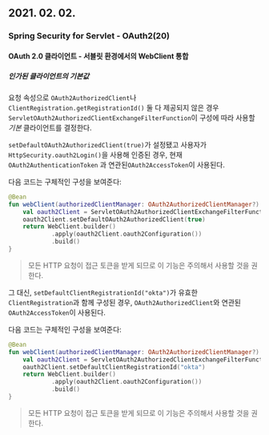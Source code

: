 ## 2021. 02. 02.

### Spring Security for Servlet - OAuth2(20)

#### OAuth 2.0 클라이언트 - 서블릿 환경에서의 WebClient 통합

##### 인가된 클라이언트의 기본값

요청 속성으로 `OAuth2AuthorizedClient`나 `ClientRegistration.getRegistrationId()` 둘 다 제공되지 않은 경우 `ServletOAuth2AuthorizedClientExchangeFilterFunction`이 구성에 따라 사용할 *기본* 클라이언트를 결정한다.

`setDefaultOAuth2AuthorizedClient(true)`가 설정됐고 사용자가 `HttpSecurity.oauth2Login()`을 사용해 인증된 경우, 현재 `OAuth2AuthenticationToken` 과 연관된`OAuth2AccessToken`이 사용된다.

다음 코드는 구체적인 구성을 보여준다:

```kotlin
@Bean
fun webClient(authorizedClientManager: OAuth2AuthorizedClientManager?): WebClient {
    val oauth2Client = ServletOAuth2AuthorizedClientExchangeFilterFunction(authorizedClientManager)
    oauth2Client.setDefaultOAuth2AuthorizedClient(true)
    return WebClient.builder()
            .apply(oauth2Client.oauth2Configuration())
            .build()
}
```

> 모든 HTTP 요청이 접근 토큰을 받게 되므로 이 기능은 주의해서 사용할 것을 권한다.

그 대신, `setDefaultClientRegistrationId("okta")`가 유효한 `ClientRegistration`과 함께 구성된 경우, `OAuth2AuthorizedClient`와 연관된 `OAuth2AccessToken`이 사용된다.

다음 코드는 구체적인 구성을 보여준다:

```kotlin
@Bean
fun webClient(authorizedClientManager: OAuth2AuthorizedClientManager?): WebClient {
    val oauth2Client = ServletOAuth2AuthorizedClientExchangeFilterFunction(authorizedClientManager)
    oauth2Client.setDefaultClientRegistrationId("okta")
    return WebClient.builder()
            .apply(oauth2Client.oauth2Configuration())
            .build()
}
```

> 모든 HTTP 요청이 접근 토큰을 받게 되므로 이 기능은 주의해서 사용할 것을 권한다.



